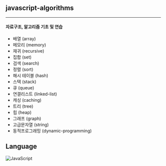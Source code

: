 ## javascript-algorithms

---

#### 자료구조, 알고리즘 기초 및 연습

- 배열 (array)
- 메모리 (memory)
- 재귀 (recursive)
- 집합 (set)
- 검색 (search)
- 정렬 (sort)
- 해시 테이블 (hash)
- 스택 (stack)
- 큐 (queue)
- 연결리스트 (linked-list)
- 캐싱 (caching)
- 트리 (tree)
- 힙 (heap)
- 그래프 (graph)
- 고급문자열 (string)
- 동적프로그래밍 (dynamic-programming)

## Language
![JavaScript](https://img.shields.io/badge/javascript-%23323330.svg?style=for-the-badge&logo=javascript&logoColor=%23F7DF1E)
